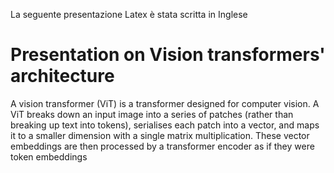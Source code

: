 La seguente presentazione Latex è stata scritta in Inglese

# Presentation on Vision transformers' architecture

A vision transformer (ViT) is a transformer designed for computer vision. 
A ViT breaks down an input image into a series of patches (rather than breaking up text into tokens), serialises each patch into a vector, and maps it to a smaller dimension with a single matrix multiplication. These vector embeddings are then processed by a transformer encoder as if they were token embeddings
